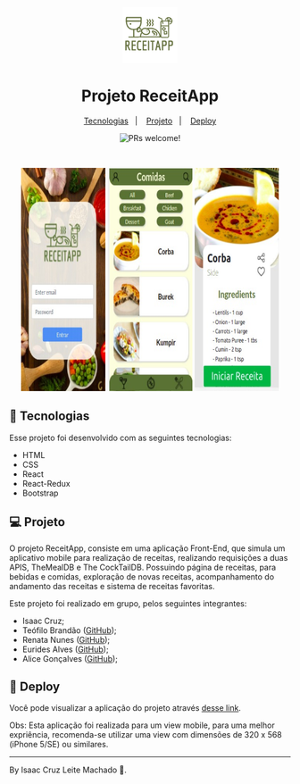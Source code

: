 <p align="center">
 <img alt="logo" src="./src/images/logoreceitapp.png" width="100px">
</p>

<h1 align="center">
  Projeto ReceitApp
</h1>

<p align="center">
  <a href="#-tecnologias">Tecnologias</a>&nbsp;&nbsp;&nbsp;|&nbsp;&nbsp;&nbsp;
  <a href="#-projeto">Projeto</a>&nbsp;&nbsp;&nbsp;|&nbsp;&nbsp;&nbsp;
  <a href="#-deploy">Deploy</a>
</p>

<p align="center">
 <img src="https://img.shields.io/static/v1?label=PRs&message=welcome&color=49AA26&labelColor=000000" alt="PRs welcome!" />
</p>

<br>

<p align="center">
  <img alt="Projeto_1" src="./public/ReceitApp_1.jpeg" height="400px" width="30%">
  <img alt="Projeto_2" src="./public/ReceitApp_2.jpeg" height="400px" width="30%">
  <img alt="Projeto_3" src="./public/ReceitApp_3.jpeg" height="400px" width="30%">
</p>

## 🚀 Tecnologias

Esse projeto foi desenvolvido com as seguintes tecnologias:

- HTML
- CSS
- React
- React-Redux
- Bootstrap

## 💻 Projeto

O projeto ReceitApp, consiste em uma aplicação Front-End, que simula um aplicativo mobile para realização de receitas, realizando requisições a duas APIS, TheMealDB e The CockTailDB. Possuindo página de receitas, para bebidas e comidas, exploração de novas receitas, acompanhamento do andamento das receitas e sistema de receitas favoritas.

Este projeto foi realizado em grupo, pelos seguintes integrantes:
- Isaac Cruz;
- Teófilo Brandão ([GitHub](https://github.com/teofilobrandao));
- Renata Nunes ([GitHub](https://github.com/renatapnunes));
- Eurides Alves ([GitHub](https://github.com/EuridesAlves));
- Alice Gonçalves ([GitHub](https://github.com/AliceGS19));

## 🔖 Deploy

Você pode visualizar a aplicação do projeto através [desse link](https://isaaccruzlm.github.io/ReceitApp/).

Obs: Esta aplicação foi realizada para um view mobile, para uma melhor expriência, recomenda-se utilizar uma view com dimensões de 320 x 568 (iPhone 5/SE) ou similares.

---

By Isaac Cruz Leite Machado :wave:.

